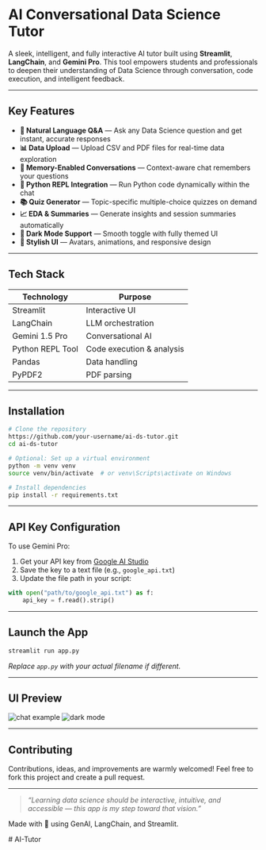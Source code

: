 # AI Conversational Data Science Tutor

A sleek, intelligent, and fully interactive AI tutor built using **Streamlit**, **LangChain**, and **Gemini Pro**. This tool empowers students and professionals to deepen their understanding of Data Science through conversation, code execution, and intelligent feedback.

---

## Key Features

- **💬 Natural Language Q&A** — Ask any Data Science question and get instant, accurate responses
- **📊 Data Upload** — Upload CSV and PDF files for real-time data exploration
- **🧠 Memory-Enabled Conversations** — Context-aware chat remembers your questions
- **🧪 Python REPL Integration** — Run Python code dynamically within the chat
- **📚 Quiz Generator** — Topic-specific multiple-choice quizzes on demand
- **📈 EDA & Summaries** — Generate insights and session summaries automatically
- **🌙 Dark Mode Support** — Smooth toggle with fully themed UI
- **🎨 Stylish UI** — Avatars, animations, and responsive design

---

## Tech Stack

| Technology        | Purpose                         |
|-------------------|----------------------------------|
| Streamlit         | Interactive UI                  |
| LangChain         | LLM orchestration               |
| Gemini 1.5 Pro    | Conversational AI               |
| Python REPL Tool  | Code execution & analysis       |
| Pandas            | Data handling                   |
| PyPDF2            | PDF parsing                     |

---

## Installation

```bash
# Clone the repository
https://github.com/your-username/ai-ds-tutor.git
cd ai-ds-tutor

# Optional: Set up a virtual environment
python -m venv venv
source venv/bin/activate  # or venv\Scripts\activate on Windows

# Install dependencies
pip install -r requirements.txt
```

---

## API Key Configuration

To use Gemini Pro:
1. Get your API key from [Google AI Studio](https://aistudio.google.com/app/apikey)
2. Save the key to a text file (e.g., `google_api.txt`)
3. Update the file path in your script:
```python
with open("path/to/google_api.txt") as f:
    api_key = f.read().strip()
```

---

## Launch the App

```bash
streamlit run app.py
```
_Replace `app.py` with your actual filename if different._

---

## UI Preview

![chat example](./screenshots/chat_example.png)
![dark mode](./screenshots/dark_mode.png)

---

## Contributing

Contributions, ideas, and improvements are warmly welcomed! Feel free to fork this project and create a pull request.

---

> _“Learning data science should be interactive, intuitive, and accessible — this app is my step toward that vision.”_

Made with 💙 using GenAI, LangChain, and Streamlit.

#   A I - T u t o r  
 